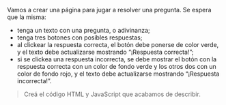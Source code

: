 Vamos a crear una página para jugar a resolver una pregunta. Se espera que la misma:

- tenga un texto con una pregunta, o adivinanza;
- tenga tres botones con posibles respuestas;
- al clickear la respuesta correcta, el botón debe ponerse de color verde, y el texto debe actualizarse mostrando “¡Respuesta correcta!”;
- si se clickea una respuesta incorrecta, se debe  mostrar el botón con la respuesta correcta con un color de fondo verde y los otros dos con un color de fondo rojo, y el texto debe actualizarse mostrando “¡Respuesta incorrecta!”.

> Creá el código HTML y JavaScript que acabamos de describir.